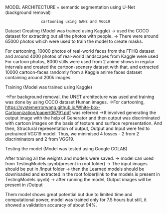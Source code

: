 MODEL ARCHITECTURE = semantic segmentation using U-Net (background removal)

		            cartooning using GANs and VGG19


Dataset Creating   (Model was trained using Kaggle)
-> used the COCO dataset for extracting out all the photos with people. 
-> There were around 65000 photos which were used to train the model to create masks.

For cartooning, 10000 photos of real-world faces from the FFHQ dataset and around 4000 photos of real-world landscapes from Kaggle were used
For cartoon photos, 8000 stills were used from 2 anime shows in regular intervals and created the cartoon-scenery dataset with that. and extracted 10000 cartoon-faces randomly from a Kaggle anime faces dataset containing around 200k images.


Training   (Model was trained using Kaggle)

->For background removal, the UNET architecture was used and training was done by using COCO dataset Human images.
->For cartooning, https://systemerrorwang.github.io/White-box-Cartoonization/paper/06791.pdf was referred
->It involved generating the output image with the help of Generator and then output was discriminated with cartoon images
  on the basis of texture and surface representation. And then, Structural representation of output, Output and Input were fed
  to pretrained VGG19 model. Thus, we minimised 4 losses - 2 from 2 discriminators and 2 from VGG19.


Testing the model   (Model was tested using Google COLAB)

After training all the weights and models were saved.
-> model can used from TestingModels.ipynb(present in root folder)
-> The input images should be put in /Input folder
-> then the Learned models should be downloaded and extracted in the root folder(link to the models is present in  TestingModels.ipynb)
-> after running the model, Output images will be present in /Output 



Them model shows great potential but due to limited time and computational power, model was trained only for 7.5 hours 
but still, it showed a validation accuracy of about 94%.
